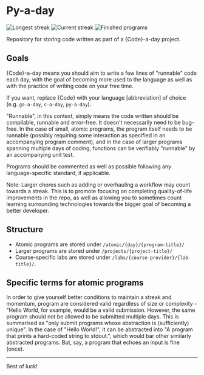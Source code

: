 # Py-a-day

![Longest streak](https://img.shields.io/badge/Longest_streak-6-green)
![Current streak](https://img.shields.io/badge/Current_streak-6-green)
![Finished programs](https://img.shields.io/badge/Finished_programs-0-yellow)

Repository for storing code written as part of a {Code}-a-day project.

## Goals

{Code}-a-day means you should aim to write a few lines of "runnable" code each day, with the goal of becoming more used to the language as well as with the practice of writing code on your free time.

If you want, replace {Code} with your language [abbreviation] of choice (e.g. `go-a-day`, `c-a-day`, `py-a-day`).

"Runnable", in this context, simply means the code written should be compilable, runnable and error-free. It doesn't necessarily need to be bug-free. In the case of small, atomic programs, the program itself needs to be runnable (possibly requiring some interaction as specified in an accompanying program comment), and in the case of larger programs spanning multiple days of coding, functions can be verifiably "runnable" by an accompanying unit test.

Programs should be commented as well as possible following any language-specific standard, if applicable.

Note: Larger chores such as adding or overhauling a workflow may count towards a streak. This is to promote focusing on completing quality-of-life improvements in the repo, as well as allowing you to sometimes count learning surrounding technologies towards the bigger goal of becoming a better developer.

## Structure

- Atomic programs are stored under `/atomic/{day}/{program-title}/`
- Larger programs are stored under `/projects/{project-title}/`
- Course-specific labs are stored under `/labs/{course-provider}/{lab-title}/`.

## Specific terms for atomic programs

In order to give yourself better conditions to maintain a streak and momentum, program are considered valid regardless of size or complexity - "Hello World, for example, would be a valid submission. However, the same program should not be allowed to be submitted multiple days. This is summarised as "only submit programs whose abstraction is (sufficiently) unique". In the case of "Hello World!", it can be abstracted into "A program that prints a hard-coded string to stdout.", which would bar other similarly abstracted programs. But, say, a program that echoes an input is fine (once).

---

Best of luck!
